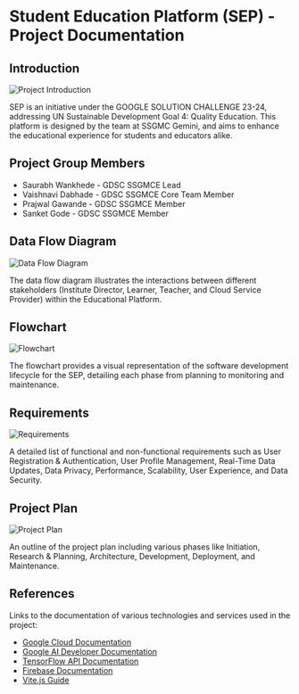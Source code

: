 # Student Education Platform (SEP) - Project Documentation

## Introduction

![Project Introduction](path-to-image/introduction-image.png)

SEP is an initiative under the GOOGLE SOLUTION CHALLENGE 23-24, addressing UN Sustainable Development Goal 4: Quality Education. This platform is designed by the team at SSGMC Gemini, and aims to enhance the educational experience for students and educators alike.

## Project Group Members

- Saurabh Wankhede - GDSC SSGMCE Lead
- Vaishnavi Dabhade - GDSC SSGMCE Core Team Member
- Prajwal Gawande - GDSC SSGMCE Member
- Sanket Gode - GDSC SSGMCE Member

## Data Flow Diagram

![Data Flow Diagram](path-to-image/data-flow-diagram.png)

The data flow diagram illustrates the interactions between different stakeholders (Institute Director, Learner, Teacher, and Cloud Service Provider) within the Educational Platform.

## Flowchart

![Flowchart](path-to-image/flowchart.png)

The flowchart provides a visual representation of the software development lifecycle for the SEP, detailing each phase from planning to monitoring and maintenance.

## Requirements

![Requirements](path-to-image/requirements.png)

A detailed list of functional and non-functional requirements such as User Registration & Authentication, User Profile Management, Real-Time Data Updates, Data Privacy, Performance, Scalability, User Experience, and Data Security.

## Project Plan

![Project Plan](path-to-image/project-plan.png)

An outline of the project plan including various phases like Initiation, Research & Planning, Architecture, Development, Deployment, and Maintenance.

## References

Links to the documentation of various technologies and services used in the project:

- [Google Cloud Documentation](https://cloud.google.com/docs)
- [Google AI Developer Documentation](https://ai.google.dev/docs)
- [TensorFlow API Documentation](https://www.tensorflow.org/api_docs)
- [Firebase Documentation](https://firebase.google.com/docs)
- [Vite.js Guide](https://vitejs.dev/guide/)
